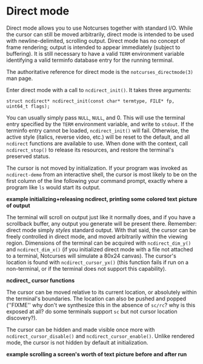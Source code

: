 # Direct mode

Direct mode allows you to use Notcurses together with standard I/O. While
the cursor can still be moved arbitrarily, direct mode is intended to be used
with newline-delimited, scrolling output. Direct mode has no concept of frame
rendering; output is intended to appear immediately (subject to buffering). It
is still necessary to have a valid `TERM` environment variable identifying a
valid terminfo database entry for the running terminal.

The authoritative reference for direct mode is the `notcurses_directmode(3)`
man page.

Enter direct mode with a call to `ncdirect_init()`. It takes three arguments:

`struct ncdirect* ncdirect_init(const char* termtype, FILE* fp, uint64_t flags);`

You can usually simply pass `NULL`, `NULL`, and 0. This will use the terminal
entry specified by the `TERM` environment variable, and write to `stdout`. If
the terminfo entry cannot be loaded, `ncdirect_init()` will fail. Otherwise,
the active style (italics, reverse video, etc.) will be reset to the default,
and all `ncdirect` functions are available to use. When done with the context,
call `ncdirect_stop()` to release its resources, and restore the terminal's
preserved status.

The cursor is not moved by initialization. If your program was invoked as
`ncdirect-demo` from an interactive shell, the cursor is most likely to be
on the first column of the line following your command prompt, exactly where
a program like `ls` would start its output.

**example initializing+releasing ncdirect, printing some colored text**
**picture of output**

The terminal will scroll on output just like it normally does, and if you have
a scrollback buffer, any output you generate will be present there. Remember:
direct mode simply *styles* standard output. With that said, the cursor can be
freely controlled in direct mode, and moved arbitrarily within the viewing
region. Dimensions of the terminal can be acquired with `ncdirect_dim_y()` and
`ncdirect_dim_x()` (if you initialized direct mode with a file not attached to
a terminal, Notcurses will simulate a 80x24 canvas). The cursor's location is
found with `ncdirect_cursor_yx()` (this function fails if run on a
non-terminal, or if the terminal does not support this capability).

**ncdirect_ cursor functions**

The cursor can be moved relative to its current location, or absolutely within
the terminal's boundaries. The location can also be pushed and popped (''FIXME''
why don't we synthesize this in the absence of `sc/rc`? why is this exposed at
all? do some terminals support `sc` but not cursor location discovery?).

The cursor can be hidden and made visible once more with `ncdirect_cursor_disable()`
and `ncdirect_cursor_enable()`. Unlike rendered mode, the cursor is not hidden
by default at initialization.

**example scrolling a screen's worth of text**
**picture before and after run**
